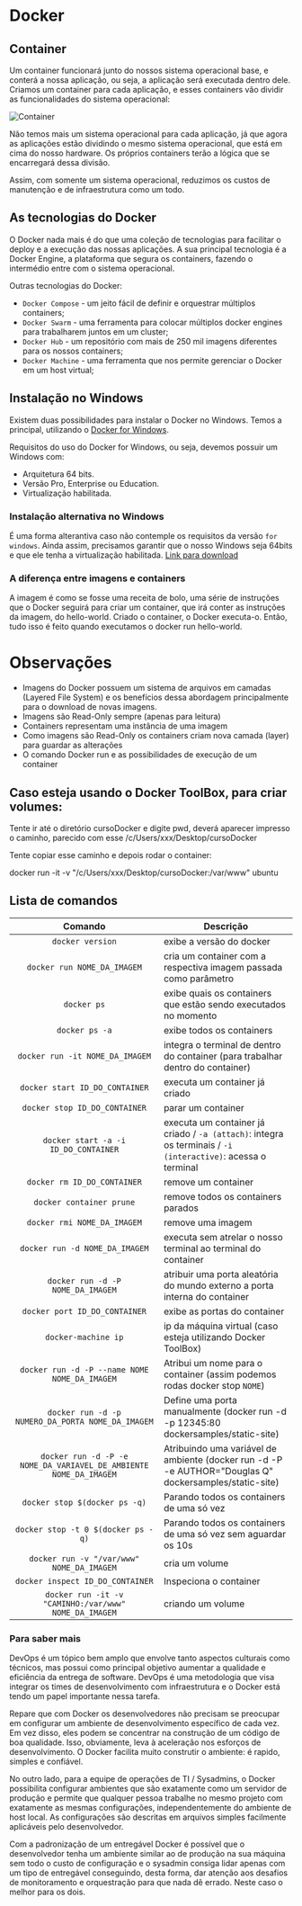 # Docker

## Container

Um container funcionará junto do nossos sistema operacional base, e conterá a nossa aplicação, ou seja, a aplicação será executada dentro dele. Criamos um container para cada aplicação, e esses containers vão dividir as funcionalidades do sistema operacional:

![Container](https://s3.amazonaws.com/caelum-online-public/646-docker/01/imagens/container.png "Container")

Não temos mais um sistema operacional para cada aplicação, já que agora as aplicações estão dividindo o mesmo sistema operacional, que está em cima do nosso hardware. Os próprios containers terão a lógica que se encarregará dessa divisão.

Assim, com somente um sistema operacional, reduzimos os custos de manutenção e de infraestrutura como um todo.

## As tecnologias do Docker
O Docker nada mais é do que uma coleção de tecnologias para facilitar o deploy e a execução das nossas aplicações. A sua principal tecnologia é a Docker Engine, a plataforma que segura os containers, fazendo o intermédio entre com o sistema operacional.

Outras tecnologias do Docker:
 * `Docker Compose` - um jeito fácil de definir e orquestrar múltiplos containers;
 * `Docker Swarm` - uma ferramenta para colocar múltiplos docker engines para trabalharem juntos em um cluster;
 * `Docker Hub` -  um repositório com mais de 250 mil imagens diferentes para os nossos containers; 
 * `Docker Machine` - uma ferramenta que nos permite gerenciar o Docker em um host virtual;


## Instalação no Windows

Existem duas possibilidades para instalar o Docker no Windows. Temos a principal, utilizando o [Docker for Windows](https://store.docker.com/editions/community/docker-ce-desktop-windows).

Requisitos do uso do Docker for Windows, ou seja, devemos possuir um Windows com:

 * Arquitetura 64 bits.
 * Versão Pro, Enterprise ou Education.
 * Virtualização habilitada.
 
 ### Instalação alternativa no Windows
 
 É uma forma alterantiva caso não contemple os requisitos da versão `for windows`. Ainda assim, precisamos garantir que o nosso Windows seja 64bits e que ele tenha a virtualização habilitada. [Link para download](https://download.docker.com/win/stable/DockerToolbox.exe)
 
 
 ### A diferença entre imagens e containers

A imagem é como se fosse uma receita de bolo, uma série de instruções que o Docker seguirá para criar um container, que irá conter as instruções da imagem, do hello-world. Criado o container, o Docker executa-o. Então, tudo isso é feito quando executamos o docker run hello-world.

# Observações 

 * Imagens do Docker possuem um sistema de arquivos em camadas (Layered File System) e os benefícios dessa abordagem principalmente para o download de novas imagens.
 * Imagens são Read-Only sempre (apenas para leitura)
 * Containers representam uma instância de uma imagem
 * Como imagens são Read-Only os containers criam nova camada (layer) para guardar as alterações
 * O comando Docker run e as possibilidades de execução de um container
 
 
 ## Caso esteja usando o Docker ToolBox, para criar volumes: 
 
Tente ir até o diretório cursoDocker e digite pwd, deverá aparecer impresso o caminho, parecido com esse /c/Users/xxx/Desktop/cursoDocker

Tente copiar esse caminho e depois rodar o container:

docker run -it -v "/c/Users/xxx/Desktop/cursoDocker:/var/www" ubuntu
 
 
 ## Lista de comandos
 
| Comando                              | Descrição                                                                      | 
|:------------------------------------:| ------------------------------------------------------------------------------ | 
| `docker version`                     | exibe a versão do docker                                                       |
| `docker run NOME_DA_IMAGEM`          | cria um container com a respectiva imagem passada como parâmetro               |
| `docker ps`                          | exibe quais os containers que estão sendo executados no momento                |
| `docker ps -a`                       | exibe todos os containers                                                      |
| `docker run -it NOME_DA_IMAGEM`      | integra o terminal de dentro do container (para trabalhar dentro do container) |
| `docker start ID_DO_CONTAINER`       | executa um container já criado                                                 |
| `docker stop ID_DO_CONTAINER`        | parar um container                                                             |
| `docker start -a -i ID_DO_CONTAINER` | executa um container já criado / `-a (attach)`: integra os terminais / `-i (interactive)`: acessa o terminal|
| `docker rm ID_DO_CONTAINER`          | remove um container                                                            |
| `docker container prune`             | remove todos os containers parados                                             |
| `docker rmi NOME_DA_IMAGEM`          | remove uma imagem                                                              |
| `docker run -d NOME_DA_IMAGEM`       | executa sem atrelar o nosso terminal ao terminal do container                  |
| `docker run -d -P NOME_DA_IMAGEM`    | atribuir uma porta aleatória do mundo externo a porta interna do container     |
| `docker port ID_DO_CONTAINER`        | exibe as portas do container                                                   |
| `docker-machine ip`                  | ip da máquina virtual (caso esteja utilizando Docker ToolBox)                  |
| `docker run -d -P --name NOME NOME_DA_IMAGEM` | Atribui um nome para o container (assim podemos rodas docker stop `NOME`) |
| `docker run -d -p NUMERO_DA_PORTA NOME_DA_IMAGEM` | Define uma porta manualmente (docker run -d -p 12345:80 dockersamples/static-site) |
| `docker run -d -P -e NOME_DA_VARIAVEL_DE_AMBIENTE NOME_DA_IMAGEM` | Atribuindo uma variável de ambiente (docker run -d -P -e AUTHOR="Douglas Q" dockersamples/static-site) |
| `docker stop $(docker ps -q)`        | Parando todos os containers de uma só vez                                      |
| `docker stop -t 0 $(docker ps -q)`   | Parando todos os containers de uma só vez sem aguardar os 10s                  |
| `docker run -v "/var/www" NOME_DA_IMAGEM`   | cria um volume               |
| `docker inspect ID_DO_CONTAINER`   | Inspeciona o container             |
| `docker run -it -v "CAMINHO:/var/www" NOME_DA_IMAGEM`   | criando um volume              |





### Para saber mais

DevOps é um tópico bem amplo que envolve tanto aspectos culturais como técnicos, mas possui como principal objetivo aumentar a qualidade e eficiência da entrega de software. DevOps é uma metodologia que visa integrar os times de desenvolvimento com infraestrutura e o Docker está tendo um papel importante nessa tarefa.

Repare que com Docker os desenvolvedores não precisam se preocupar em configurar um ambiente de desenvolvimento específico de cada vez. Em vez disso, eles podem se concentrar na construção de um código de boa qualidade. Isso, obviamente, leva à aceleração nos esforços de desenvolvimento. O Docker facilita muito construtir o ambiente: é rapido, simples e confiável.

No outro lado, para a equipe de operações de TI / Sysadmins, o Docker possibilita configurar ambientes que são exatamente como um servidor de produção e permite que qualquer pessoa trabalhe no mesmo projeto com exatamente as mesmas configurações, independentemente do ambiente de host local. As configurações são descritas em arquivos simples facilmente aplicáveis pelo desenvolvedor.

Com a padronização de um entregável Docker é possível que o desenvolvedor tenha um ambiente similar ao de produção na sua máquina sem todo o custo de configuração e o sysadmin consiga lidar apenas com um tipo de entregável conseguindo, desta forma, dar atenção aos desafios de monitoramento e orquestração para que nada dê errado. Neste caso o melhor para os dois.
